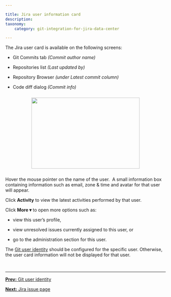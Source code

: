 ```yaml
---

title: Jira user information card
description:
taxonomy:
    category: git-integration-for-jira-data-center

---
```

The Jira user card is available on the following screens:

*   Git Commits tab _(Commit author name)_

*   Repositories list _(Last updated by)_

*   Repository Browser _(under Latest commit column)_

*   Code diff dialog _(Commit info)_


<img src='/wp-content/uploads/gij-jira-user-card-example.png' width=340 height=223 style='display:block;margin:25px auto;max-width:100%' />

Hover the mouse pointer on the name of the user.  A small information box containing information such as email, zone & time and avatar for that user will appear.

Click **Activity** to view the latest activities performed by that user.

Click **More ▾** to open more options such as:

*   view this user’s profile,

*   view unresolved issues currently assigned to this user, or

*   go to the administration section for this user.

<div class="bbb-callout bbb--note">
    <div class="irow">
    <div class="ilogobox">
        <span class="logoimg"></span>
    </div>
    <div class="imsgbox">
        The <a href='/git-integration-for-jira-data-center/git-user-identity-gij-self-managed'>Git user identity</a> should be configured for the specific user. Otherwise, the user card information will not be displayed for that user.
    </div>
    </div>
</div>

&nbsp;
* * *

[**Prev:** Git user identity](/git-integration-for-jira-data-center/git-user-identity-gij-self-managed)

[**Next:** Jira issue page](/git-integration-for-jira-data-center/jira-issue-page-gij-self-managed)


